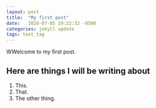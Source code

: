 ```yaml
---
layout: post
title:  "My first post"
date:   2020-07-05 19:22:32 -0500
categories: jekyll update
tags: test_tag
---
```

WWelcome to my first post.

## Here are things I will be writing about
1. This.
2. That.
3. The other thing.